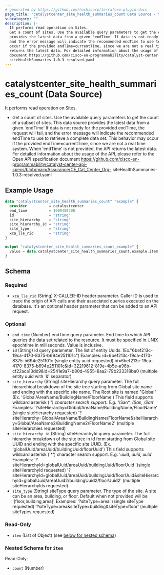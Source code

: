 ```yaml
---
# generated by https://github.com/hashicorp/terraform-plugin-docs
page_title: "catalystcenter_site_health_summaries_count Data Source - terraform-provider-catalystcenter"
subcategory: ""
description: |-
  It performs read operation on Sites.
  Get a count of sites. Use the available query parameters to get the count of a subset of sites. This data source
  provides the latest data from a given 'endTime' If data is not ready for the provided endTime, the request will fail,
  and the error message will indicate the recommended endTime to use to retrieve a complete data set. This behavior may
  occur if the provided endTime=currentTime, since we are not a real time system. When 'endTime' is not provided, the API
  returns the latest data. For detailed information about the usage of the API, please refer to the Open API specification
  document https://github.com/cisco-en-programmability/catalyst-center-api-specs/blob/main/Assurance/CECatCenter_Org-
  siteHealthSummaries-1.0.3-resolved.yaml
---
```


# catalystcenter_site_health_summaries_count (Data Source)

It performs read operation on Sites.

- Get a count of sites. Use the available query parameters to get the count of a subset of sites. This data source
provides the latest data from a given 'endTime' If data is not ready for the provided endTime, the request will fail,
and the error message will indicate the recommended endTime to use to retrieve a complete data set. This behavior may
occur if the provided endTime=currentTime, since we are not a real time system. When 'endTime' is not provided, the API
returns the latest data. For detailed information about the usage of the API, please refer to the Open API specification
document https://github.com/cisco-en-programmability/catalyst-center-api-specs/blob/main/Assurance/CE_Cat_Center_Org-
siteHealthSummaries-1.0.3-resolved.yaml

## Example Usage

```terraform
data "catalystcenter_site_health_summaries_count" "example" {
  provider          = catalystcenter
  end_time          = 1609459200
  id                = "string"
  site_hierarchy    = "string"
  site_hierarchy_id = "string"
  site_type         = "string"
  xca_lle_rid       = "string"
}

output "catalystcenter_site_health_summaries_count_example" {
  value = data.catalystcenter_site_health_summaries_count.example.item
}
```

<!-- schema generated by tfplugindocs -->
## Schema

### Required

- `xca_lle_rid` (String) X-CALLER-ID header parameter. Caller ID is used to trace the origin of API calls and their associated queries executed on the database. It's an optional header parameter that can be added to an API request.

### Optional

- `end_time` (Number) endTime query parameter. End time to which API queries the data set related to the resource. It must be specified in UNIX epochtime in milliseconds. Value is inclusive.
- `id` (String) id query parameter. The list of entity Uuids. (Ex."6bef213c-19ca-4170-8375-b694e251101c") Examples: id=6bef213c-19ca-4170-8375-b694e251101c (single entity uuid requested) id=6bef213c-19ca-4170-8375-b694e251101c&id=32219612-819e-4b5e-a96b-cf22aca13dd9&id=2541e9a7-b80d-4955-8aa2-79b233318ba0 (multiple entity uuid with '&' separator)
- `site_hierarchy` (String) siteHierarchy query parameter. The full hierarchical breakdown of the site tree starting from Global site name and ending with the specific site name. The Root site is named "Global" (Ex. 'Global/AreaName/BuildingName/FloorName')
This field supports wildcard asterisk ('*') character search support. E.g. '*/San*, */San, /San*'
Examples:
'?siteHierarchy=Global/AreaName/BuildingName/FloorName' (single siteHierarchy requested)
'?siteHierarchy=Global/AreaName/BuildingName/FloorName&siteHierarchy=Global/AreaName2/BuildingName2/FloorName2' (multiple siteHierarchies requested)
- `site_hierarchy_id` (String) siteHierarchyId query parameter. The full hierarchy breakdown of the site tree in id form starting from Global site UUID and ending with the specific site UUID. (Ex. 'globalUuid/areaUuid/buildingUuid/floorUuid')
This field supports wildcard asterisk ('*') character search support. E.g. '*uuid*, *uuid, uuid*'
Examples:
'?siteHierarchyId=globalUuid/areaUuid/buildingUuid/floorUuid '(single siteHierarchyId requested)
'?siteHierarchyId=globalUuid/areaUuid/buildingUuid/floorUuid&siteHierarchyId=globalUuid/areaUuid2/buildingUuid2/floorUuid2' (multiple siteHierarchyIds requested)
- `site_type` (String) siteType query parameter. The type of the site. A site can be an area, building, or floor.
Default when not provided will be '[floor,building,area]'
Examples:
'?siteType=area' (single siteType requested)
'?siteType=area&siteType=building&siteType=floor' (multiple siteTypes requested)

### Read-Only

- `item` (List of Object) (see [below for nested schema](#nestedatt--item))

<a id="nestedatt--item"></a>
### Nested Schema for `item`

Read-Only:

- `count` (Number)

